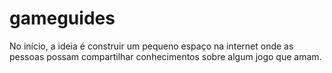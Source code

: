 # gameguides

No início, a ideia é construir um pequeno espaço na internet onde as pessoas possam compartilhar conhecimentos sobre algum jogo que amam.
